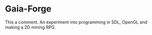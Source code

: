 Gaia-Forge
==========
This a comment.
An experiment into programming in SDL, OpenGL and making a 2D mining RPG.